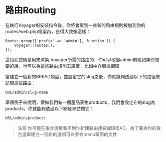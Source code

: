 # 路由Routing



在執行Voyager的安裝指令後，你將會看到一些新的路由規則被加到你的routes/web.php檔案內，長得大致像這樣：

```
Route::group(['prefix' => 'admin'], function () {
    Voyager::routes();
});
```

這段程式碼是用來渲染 Voyager所需的路由的，你可以改變admin前綴如果你想要的話，也可以為這些路由規則去設置，比如中介層或網域

當建立一個新的BREAD類型，並設定它的slug之後，你就能夠透過以下的路徑來訪問這些路由：

```
URL/admin/slug-name
```

舉個例子來說明，假如我們有一個產品表格products，我們會設定它的slug為products，你就能夠透過以下網址來訪問它：

```
URL/admin/products
```

> 注意 你可能在後台選單看不到你新建路由連結或BREAD。為了要為你的後台選單建立一個新的選項可以參考menu章節的文件

